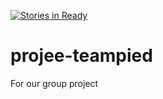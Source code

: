 [![Stories in Ready](https://badge.waffle.io/ShubhamMB/projee-teampied.png?label=ready&title=Ready)](https://waffle.io/ShubhamMB/projee-teampied?utm_source=badge)
# projee-teampied
For our group project
